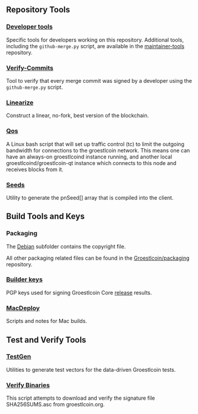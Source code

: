 Repository Tools
---------------------

### [Developer tools](/contrib/devtools) ###
Specific tools for developers working on this repository.
Additional tools, including the `github-merge.py` script, are available in the [maintainer-tools](https://github.com/groestlcoin/groestlcoin-maintainer-tools) repository.

### [Verify-Commits](/contrib/verify-commits) ###
Tool to verify that every merge commit was signed by a developer using the `github-merge.py` script.

### [Linearize](/contrib/linearize) ###
Construct a linear, no-fork, best version of the blockchain.

### [Qos](/contrib/qos) ###

A Linux bash script that will set up traffic control (tc) to limit the outgoing bandwidth for connections to the groestlcoin network. This means one can have an always-on groestlcoind instance running, and another local groestlcoind/groestlcoin-qt instance which connects to this node and receives blocks from it.

### [Seeds](/contrib/seeds) ###
Utility to generate the pnSeed[] array that is compiled into the client.

Build Tools and Keys
---------------------

### Packaging ###
The [Debian](/contrib/debian) subfolder contains the copyright file.

All other packaging related files can be found in the [Groestlcoin/packaging](https://github.com/Groestlcoin/packaging) repository.

### [Builder keys](/contrib/builder-keys)
PGP keys used for signing Groestlcoin Core [release](/doc/release-process.md) results.

### [MacDeploy](/contrib/macdeploy) ###
Scripts and notes for Mac builds.

Test and Verify Tools
---------------------

### [TestGen](/contrib/testgen) ###
Utilities to generate test vectors for the data-driven Groestlcoin tests.

### [Verify Binaries](/contrib/verifybinaries) ###
This script attempts to download and verify the signature file SHA256SUMS.asc from groestlcoin.org.
